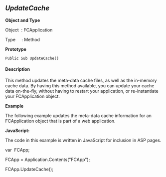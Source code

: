 _UpdateCache_
-------------

**Object and Type**

Object  : FCApplication

Type     : Method

**Prototype**

```
Public Sub UpdateCache()
```

#### Description

This method updates the meta-data cache files, as well as the in-memory cache data. By having this method available, you can update your cache data on-the-fly, without having to restart your application, or re-instantiate your FCApplication object.

**Example**

The following example updates the meta-data cache information for an FCApplication object that is part of a web application.

**JavaScript:**

The code in this example is written in JavaScript for inclusion in ASP pages.

var  FCApp;

FCApp = Application.Contents("FCApp");

FCApp.UpdateCache();